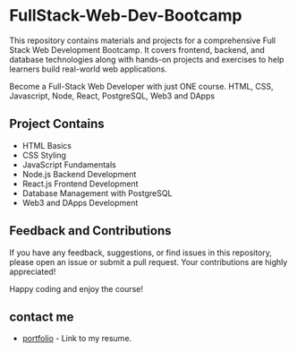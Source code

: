 # FullStack-Web-Dev-Bootcamp
This repository contains materials and projects for a comprehensive Full Stack Web Development Bootcamp. It covers frontend, backend, and database technologies along with hands-on projects and exercises to help learners build real-world web applications.

Become a Full-Stack Web Developer with just ONE course. HTML, CSS, Javascript, Node, React, PostgreSQL, Web3 and DApps

## Project Contains
- HTML Basics
- CSS Styling
- JavaScript Fundamentals
- Node.js Backend Development
- React.js Frontend Development
- Database Management with PostgreSQL
- Web3 and DApps Development


## Feedback and Contributions
If you have any feedback, suggestions, or find issues in this repository, please open an issue or submit a pull request. Your contributions are highly appreciated!

Happy coding and enjoy the course!

## contact me
- [portfolio](https://justaddisu.github.io/My-Resume/) - Link to my resume.
